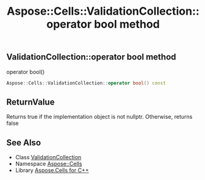 ﻿---
title: Aspose::Cells::ValidationCollection::operator bool method
linktitle: operator bool
second_title: Aspose.Cells for C++ API Reference
description: 'Aspose::Cells::ValidationCollection::operator bool method. operator bool() in C++.'
type: docs
weight: 400
url: /cpp/aspose.cells/validationcollection/operator_bool/
---
## ValidationCollection::operator bool method


operator bool()

```cpp
Aspose::Cells::ValidationCollection::operator bool() const
```


## ReturnValue

Returns true if the implementation object is not nullptr. Otherwise, returns false

## See Also

* Class [ValidationCollection](../)
* Namespace [Aspose::Cells](../../)
* Library [Aspose.Cells for C++](../../../)
